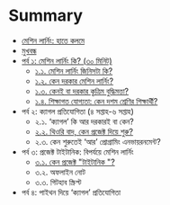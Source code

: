# Summary

* [মেশিন লার্নিং: হাতে কলমে](README.md)
* [মুখবন্ধ](intro.md)
* [পর্ব ১: মেশিন লার্নিং কি? \(৩০ মিনিট\)](introduction/README.md)
  * [১.১. মেশিন লার্নিং জিনিসটা কি?](introduction/what-is-ml.md)
  * [১.২. কেন দরকার মেশিন লার্নিং?](introduction/.md)
  * [১.৩. কেনই বা দরকার কৃত্রিম বুদ্ধিমত্তা?](introduction/.md)
  * [১.৪. শিক্ষাগত যোগ্যতা: কেন দশম শ্রেণির শিক্ষার্থী?](introduction/.md)
* পর্ব ২: ক্যাগল প্রতিযোগিতা \(৪ সপ্তাহ-৬ সপ্তাহ\)
  * ২.১. ‘ক্যাগল’ কি আর দরকারই বা কেন?
  * [২.২. থিওরি বাদ, কেন প্রজেক্ট দিয়ে শুরু?](.md)
  * ২.৩. কেন শুরুতেই ‘আর’ প্রোগ্রামিং এনভায়রনমেন্ট?
* পর্ব ৩: প্রজেক্ট টাইটানিক: বিপর্যয়ে মেশিন লার্নিং
  * [৩.১. কেন প্রজেক্ট "টাইটানিক "?](.md)
  * ৩.২. অফলাইন নোট
  * ৩.৩. গিটহাব স্ক্রিপ্ট
* পর্ব ৪: পাইথন দিয়ে ‘ক্যাগল’ প্রতিযোগিতা

